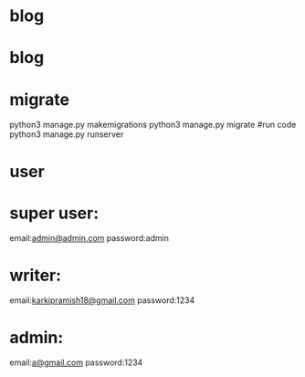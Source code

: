 # blog
# blog
# migrate
python3 manage.py makemigrations
python3 manage.py migrate
#run code
python3 manage.py runserver

# user
# super user:
email:admin@admin.com
password:admin
# writer:
email:karkipramish18@gmail.com
password:1234
# admin:
email:a@gmail.com
password:1234
